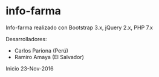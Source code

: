 # info-farma
Info-farma realizado con Bootstrap 3.x, jQuery 2.x, PHP 7.x

Desarrolladores:
* Carlos Pariona (Perú)
* Ramiro Amaya (El Salvador)

Inicio 23-Nov-2016
